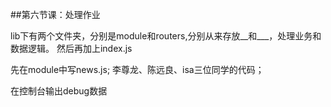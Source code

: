 ##第六节课：处理作业

lib下有两个文件夹，分别是module和routers,分别从来存放__和___，处理业务和数据逻辑。
然后再加上index.js

先在module中写news.js;
李尊龙、陈远良、isa三位同学的代码；

在控制台输出debug数据
